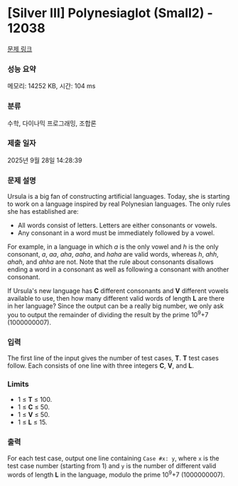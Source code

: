 # [Silver III] Polynesiaglot (Small2) - 12038 

[문제 링크](https://www.acmicpc.net/problem/12038) 

### 성능 요약

메모리: 14252 KB, 시간: 104 ms

### 분류

수학, 다이나믹 프로그래밍, 조합론

### 제출 일자

2025년 9월 28일 14:28:39

### 문제 설명

<p>Ursula is a big fan of constructing artificial languages. Today, she is starting to work on a language inspired by real Polynesian languages. The only rules she has established are:</p>

<ul>
	<li>All words consist of letters. Letters are either consonants or vowels.</li>
	<li>Any consonant in a word must be immediately followed by a vowel.</li>
</ul>

<p>For example, in a language in which <em>a</em> is the only vowel and <em>h</em> is the only consonant, <em>a</em>, <em>aa</em>, <em>aha</em>, <em>aaha</em>, and <em>haha</em> are valid words, whereas <em>h</em>, <em>ahh</em>, <em>ahah</em>, and <em>ahha</em> are not. Note that the rule about consonants disallows ending a word in a consonant as well as following a consonant with another consonant.</p>

<p>If Ursula's new language has <strong>C</strong> different consonants and <strong>V</strong> different vowels available to use, then how many different valid words of length <strong>L</strong> are there in her language? Since the output can be a really big number, we only ask you to output the remainder of dividing the result by the prime 10<sup>9</sup>+7 (1000000007).</p>

### 입력 

 <p>The first line of the input gives the number of test cases, <strong>T</strong>. <strong>T</strong> test cases follow. Each consists of one line with three integers <strong>C</strong>, <strong>V</strong>, and <strong>L</strong>.</p>

<h3>Limits</h3>

<ul>
	<li>1 ≤ <strong>T</strong> ≤ 100.</li>
	<li>1 ≤ <strong>C</strong> ≤ 50.</li>
	<li>1 ≤ <strong>V</strong> ≤ 50.</li>
	<li>1 ≤ <strong>L</strong> ≤ 15.</li>
</ul>

### 출력 

 <p>For each test case, output one line containing <code>Case #x: y</code>, where <code>x</code> is the test case number (starting from 1) and <code>y</code> is the number of different valid words of length <strong>L</strong> in the language, modulo the prime 10<sup>9</sup>+7 (1000000007).</p>

